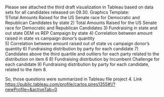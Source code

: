Please see attached the third draft visualization in Tableau based on data sets for all candidates released on 09.30.
Graphics Template:  
1)Total Amounts Raised for the US Senate race for Democratic and Republican Candidates by state 
2) Total Amounts Raised for the US Senate race for Democratic and Republican Candidates 
3) Fundraising in state and out state DEM vs REP Campaign by state
4) Correlation between amount raised in state vs campaign donor’s quantity  
5) Correlation between amount raised out of state vs campaign donor’s quantity
6) Fundraising distribution by party for each candidate 
7) Candidates above the third quartile and outliers for each party related to the distribution on item 6
8) Fundraising distribution by Incumbent Challenge for each candidate
9) Fundraising distribution by party for each candidate, related to the item 8.

So, those questions were summarized in Tableau file project 4. Link https://public.tableau.com/profile/carlos.pires1355#!/?newProfile=&activeTab=0

